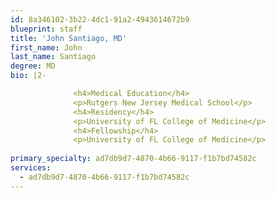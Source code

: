 ```yaml
---
id: 8a346102-3b22-4dc1-91a2-4943614672b9
blueprint: staff
title: 'John Santiago, MD'
first_name: John
last_name: Santiago
degree: MD
bio: |2-

              <h4>Medical Education</h4>
              <p>Rutgers New Jersey Medical School</p>
              <h4>Residency</h4>
              <p>University of FL College of Medicine</p>
              <h4>Fellowship</h4>
              <p>University of FL College of Medicine</p>
          
primary_specialty: ad7db9d7-4870-4b66-9117-f1b7bd74582c
services:
  - ad7db9d7-4870-4b66-9117-f1b7bd74582c
---
```

